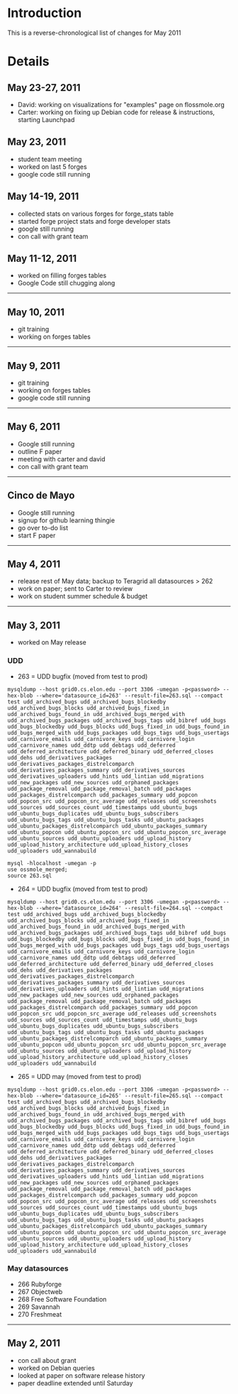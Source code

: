 # Introduction #

This is a reverse-chronological list of changes for May 2011

# Details #
## May 23-27, 2011 ##
  * David: working on visualizations for "examples" page on flossmole.org
  * Carter: working on fixing up Debian code for release & instructions, starting Launchpad

## May 23, 2011 ##
  * student team meeting
  * worked on last 5 forges
  * google code still running

## May 14-19, 2011 ##
  * collected stats on various forges for forge\_stats table
  * started forge project stats and forge developer stats
  * google still running
  * con call with grant team

## May 11-12, 2011 ##
  * worked on filling forges tables
  * Google Code still chugging along

---

## May 10, 2011 ##
  * git training
  * working on forges tables

---

## May 9, 2011 ##
  * git training
  * working on forges tables
  * google code still running

---

## May 6, 2011 ##
  * Google still running
  * outline F paper
  * meeting with carter and david
  * con call with grant team

---

## Cinco de Mayo ##
  * Google still running
  * signup for github learning thingie
  * go over to-do list
  * start F paper

---

## May 4, 2011 ##
  * release rest of May data; backup to Teragrid all datasources > 262
  * work on paper; sent to Carter to review
  * work on student summer schedule & budget

---

## May 3, 2011 ##
  * worked on May release
### UDD ###
  * 263 = UDD bugfix (moved from test to prod)
```
mysqldump --host grid0.cs.elon.edu --port 3306 -umegan -p<password> --hex-blob --where='datasource_id=263' --result-file=263.sql --compact test udd_archived_bugs udd_archived_bugs_blockedby udd_archived_bugs_blocks udd_archived_bugs_fixed_in udd_archived_bugs_found_in udd_archived_bugs_merged_with udd_archived_bugs_packages udd_archived_bugs_tags udd_bibref udd_bugs udd_bugs_blockedby udd_bugs_blocks udd_bugs_fixed_in udd_bugs_found_in udd_bugs_merged_with udd_bugs_packages udd_bugs_tags udd_bugs_usertags udd_carnivore_emails udd_carnivore_keys udd_carnivore_login udd_carnivore_names udd_ddtp udd_debtags udd_deferred udd_deferred_architecture udd_deferred_binary udd_deferred_closes udd_dehs udd_derivatives_packages udd_derivatives_packages_distrelcomparch udd_derivatives_packages_summary udd_derivatives_sources udd_derivatives_uploaders udd_hints udd_lintian udd_migrations udd_new_packages udd_new_sources udd_orphaned_packages udd_package_removal udd_package_removal_batch udd_packages udd_packages_distrelcomparch udd_packages_summary udd_popcon udd_popcon_src udd_popcon_src_average udd_releases udd_screenshots udd_sources udd_sources_count udd_timestamps udd_ubuntu_bugs udd_ubuntu_bugs_duplicates udd_ubuntu_bugs_subscribers udd_ubuntu_bugs_tags udd_ubuntu_bugs_tasks udd_ubuntu_packages udd_ubuntu_packages_distrelcomparch udd_ubuntu_packages_summary udd_ubuntu_popcon udd_ubuntu_popcon_src udd_ubuntu_popcon_src_average udd_ubuntu_sources udd_ubuntu_uploaders udd_upload_history udd_upload_history_architecture udd_upload_history_closes udd_uploaders udd_wannabuild

mysql -hlocalhost -umegan -p
use ossmole_merged;
source 263.sql
```
  * 264 = UDD bugfix (moved from test to prod)
```
mysqldump --host grid0.cs.elon.edu --port 3306 -umegan -p<password> --hex-blob --where='datasource_id=264' --result-file=264.sql --compact test udd_archived_bugs udd_archived_bugs_blockedby udd_archived_bugs_blocks udd_archived_bugs_fixed_in udd_archived_bugs_found_in udd_archived_bugs_merged_with udd_archived_bugs_packages udd_archived_bugs_tags udd_bibref udd_bugs udd_bugs_blockedby udd_bugs_blocks udd_bugs_fixed_in udd_bugs_found_in udd_bugs_merged_with udd_bugs_packages udd_bugs_tags udd_bugs_usertags udd_carnivore_emails udd_carnivore_keys udd_carnivore_login udd_carnivore_names udd_ddtp udd_debtags udd_deferred udd_deferred_architecture udd_deferred_binary udd_deferred_closes udd_dehs udd_derivatives_packages udd_derivatives_packages_distrelcomparch udd_derivatives_packages_summary udd_derivatives_sources udd_derivatives_uploaders udd_hints udd_lintian udd_migrations udd_new_packages udd_new_sources udd_orphaned_packages udd_package_removal udd_package_removal_batch udd_packages udd_packages_distrelcomparch udd_packages_summary udd_popcon udd_popcon_src udd_popcon_src_average udd_releases udd_screenshots udd_sources udd_sources_count udd_timestamps udd_ubuntu_bugs udd_ubuntu_bugs_duplicates udd_ubuntu_bugs_subscribers udd_ubuntu_bugs_tags udd_ubuntu_bugs_tasks udd_ubuntu_packages udd_ubuntu_packages_distrelcomparch udd_ubuntu_packages_summary udd_ubuntu_popcon udd_ubuntu_popcon_src udd_ubuntu_popcon_src_average udd_ubuntu_sources udd_ubuntu_uploaders udd_upload_history udd_upload_history_architecture udd_upload_history_closes udd_uploaders udd_wannabuild

```

  * 265 = UDD may (moved from test to prod)
```
mysqldump --host grid0.cs.elon.edu --port 3306 -umegan -p<password> --hex-blob --where='datasource_id=265' --result-file=265.sql --compact test udd_archived_bugs udd_archived_bugs_blockedby udd_archived_bugs_blocks udd_archived_bugs_fixed_in udd_archived_bugs_found_in udd_archived_bugs_merged_with udd_archived_bugs_packages udd_archived_bugs_tags udd_bibref udd_bugs udd_bugs_blockedby udd_bugs_blocks udd_bugs_fixed_in udd_bugs_found_in udd_bugs_merged_with udd_bugs_packages udd_bugs_tags udd_bugs_usertags udd_carnivore_emails udd_carnivore_keys udd_carnivore_login udd_carnivore_names udd_ddtp udd_debtags udd_deferred udd_deferred_architecture udd_deferred_binary udd_deferred_closes udd_dehs udd_derivatives_packages udd_derivatives_packages_distrelcomparch udd_derivatives_packages_summary udd_derivatives_sources udd_derivatives_uploaders udd_hints udd_lintian udd_migrations udd_new_packages udd_new_sources udd_orphaned_packages udd_package_removal udd_package_removal_batch udd_packages udd_packages_distrelcomparch udd_packages_summary udd_popcon udd_popcon_src udd_popcon_src_average udd_releases udd_screenshots udd_sources udd_sources_count udd_timestamps udd_ubuntu_bugs udd_ubuntu_bugs_duplicates udd_ubuntu_bugs_subscribers udd_ubuntu_bugs_tags udd_ubuntu_bugs_tasks udd_ubuntu_packages udd_ubuntu_packages_distrelcomparch udd_ubuntu_packages_summary udd_ubuntu_popcon udd_ubuntu_popcon_src udd_ubuntu_popcon_src_average udd_ubuntu_sources udd_ubuntu_uploaders udd_upload_history udd_upload_history_architecture udd_upload_history_closes udd_uploaders udd_wannabuild

```
### May datasources ###
  * 266 Rubyforge
  * 267 Objectweb
  * 268 Free Software Foundation
  * 269 Savannah
  * 270 Freshmeat

---

## May 2, 2011 ##
  * con call about grant
  * worked on Debian queries
  * looked at paper on software release history
  * paper deadline extended until Saturday